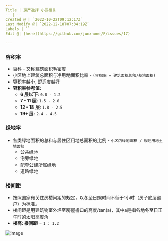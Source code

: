```yaml
---
Title | 房产选择 小区相关
-- | --
Created @ | `2022-10-22T09:12:17Z`
Last Modify @| `2022-12-18T07:34:19Z`
Labels | ``
Edit @| [here](https://github.com/junxnone/F/issues/17)

---
```



### 容积率


- [百科](https://baike.baidu.com/item/%E5%AE%B9%E7%A7%AF%E7%8E%87/1397682) - 又称建筑面积毛密度
- 小区地上建筑总面积与净用地面积比率 - `(容积率 = 建筑面积总和/基地面积)`
- 容积率越小, 舒适度越好
- **容积率参考值:**
  - **6 层以下**: `0.8 - 1.2`
  - **7 - 11 层**: `1.5 - 2.0`
  - **12 - 18 层**: `1.8 - 2.5`
  - **19+ 层**: `2.4 - 4.5`

### 绿地率

- 各类绿地面积的总和与居住区用地总面积的比例 - `小区内绿地面积 / 规划用地土地面积`
  - 公共绿地
  - 宅旁绿地
  - 配套公建所属绿地
  - 道路绿地

### 楼间距

- 按照国家有关住房楼间距的规定，以冬至日照时间不低于1小时（房子底层窗户）为标准。
- 楼间距是用建筑物室外坪至房屋檐口的高度/tan(a)，其中a是指各地冬至日正午时的太阳高度角
- **楼高: 楼间距** = `1 : 1.2`


![image](https://user-images.githubusercontent.com/2216970/197342893-8fa722f0-2c11-4a90-886c-f4afdc361326.png)


